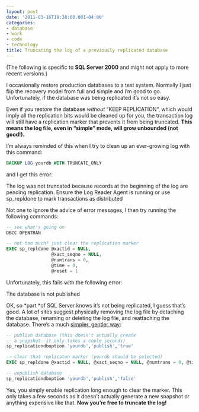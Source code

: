 ```yaml
---
layout: post
date: '2011-03-16T10:38:00.001-04:00'
categories:
- database
- work
- code
- technology
title: Truncating the log of a previously replicated database
---
```


(The following is specific to **SQL Server 2000** and might not apply to more recent versions.)

I occasionally restore production databases to a test system. Normally I just flip the recovery model from full and simple and I’m good to go. Unfortunately, if the database was being replicated it’s not so easy.

Even if you restore the database *without* “KEEP REPLICATION”, which would imply all the replication bits would be cleaned up for you, the transaction log will still have a replication marker that prevents it from being truncated. **This means the log file, even in “simple” mode, will grow unbounded (not good!).**

I’m always reminded of this when I try to clean up an ever-growing log with this command:
   
```sql
BACKUP LOG yourdb WITH TRUNCATE_ONLY
```

and I get this error:

The log was not truncated because records at the beginning of the log are pending replication. Ensure the Log Reader Agent is running or use sp_repldone to mark transactions as distributed 

Not one to ignore the advice of error messages, I then try running the following commands:
  
```sql
-- see what's going on
DBCC OPENTRAN

-- not too much? just clear the replication marker
EXEC sp_repldone @xactid = NULL, 
                 @xact_seqno = NULL, 
                 @numtrans = 0, 
                 @time = 0, 
                 @reset = 1
```

Unfortunately, this fails with the following error:

The database is not published

OK, so *part *of SQL Server knows it’s not being replicated, I guess that’s good. A lot of sites suggest physically removing the log file by detaching the database, renaming or deleting the log file, and reattaching the database. There’s a much [simpler, gentler way](http://www.sqlmag.com/Forums/tabid/426/aff/72/aft/83960/afv/topic/Default.aspx):
  
```sql
-- publish database (this doesn't actually create 
-- a snapshot--it only takes a cople seconds)
sp_replicationdboption 'yourdb','publish','true'

-- clear that replicaton marker (yourdb should be selected)
EXEC sp_repldone @xactid = NULL, @xact_seqno = NULL, @numtrans = 0, @time = 0, @reset = 1

-- unpublish database
sp_replicationdboption 'yourdb','publish','false'
```

Yes, you simply enable replication long enough to clear the marker. This only takes a few seconds as it doesn’t actually generate a new snapshot or anything expensive like that. **Now you’re free to truncate the log!**